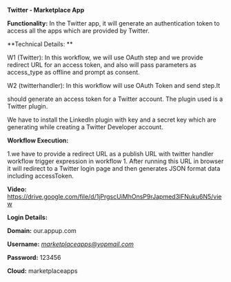 **Twitter - Marketplace App**

**Functionality:** In the Twitter app, it will generate an
authentication token to access all the apps which are provided by
Twitter.

**Technical Details: **

W1 (Twitter): In this workflow, we will use OAuth step and we provide
redirect URL for an access token, and also will pass parameters as
access\_type as offline and prompt as consent.

W2 (twitterhandler): In this workflow will use OAuth Token and send
step.It

should generate an access token for a Twitter account. The plugin used
is a Twitter plugin.

We have to install the LinkedIn plugin with key and a secret key which
are generating while creating a Twitter Developer account.

**Workflow Execution:**

1.we have to provide a redirect URL as a publish URL with twitter
handler workflow trigger expression in workflow 1. After running this
URL in browser it will redirect to a Twitter login page and then
generates JSON format data including accessToken.

**Video:**
https://drive.google.com/file/d/1jPrgscUiMhOnsP9rJapmed3lFNuku6N5/view

**Login Details:**

**Domain:** our.appup.com

**Username:**
[*marketplaceapps@yopmail.com*](mailto:marketplaceapps@yopmail.com)

**Password:** 123456

**Cloud:** marketplaceapps
